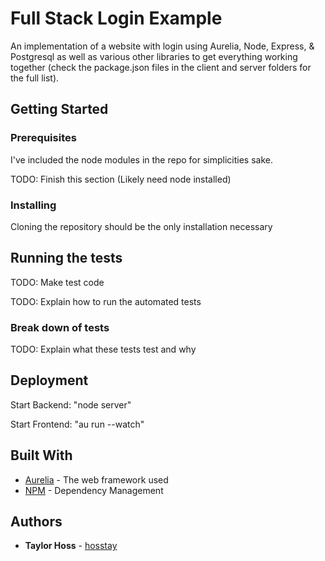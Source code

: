 # Full Stack Login Example

An implementation of a website with login using Aurelia, Node, Express, & Postgresql as well as various other libraries to get everything working together (check the package.json files in the client and server folders for the full list).

## Getting Started

### Prerequisites

I've included the node modules in the repo for simplicities sake. 

TODO: Finish this section (Likely need node installed)

### Installing

Cloning the repository should be the only installation necessary

## Running the tests

TODO: Make test code

TODO: Explain how to run the automated tests

### Break down of tests

TODO: Explain what these tests test and why

## Deployment

Start Backend: "node server"

Start Frontend: "au run --watch"

## Built With

* [Aurelia](https://aurelia.io/home) - The web framework used
* [NPM](https://www.npmjs.com/) - Dependency Management

## Authors

* **Taylor Hoss** - [hosstay](https://github.com/hosstay)
